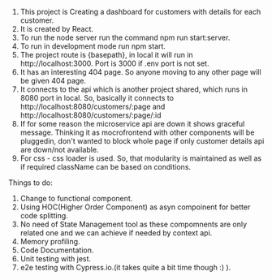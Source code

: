 1. This project is Creating a dashboard for customers with details for each customer.
2. It is created by React.
3. To run the node server run the command npm run start:server.
4. To run in development mode run npm start.
5. The project route is {basepath}, in local it will run in http://localhost:3000. Port is 3000 if .env port is not set.
6. It has an interesting 404 page. So anyone moving to any other page will be given 404 page.
7. It connects to the api which is another project shared, which runs in 8080 port in local. So, basically it connects to http://localhost:8080/customers/:page and http://localhost:8080/customers/:page/:id
8. If for some reason the microservice api are down it shows graceful message. Thinking it as mocrofrontend with other components will be pluggedin, don't wanted to block whole page if only customer details api are down/not available.
9. For css -  css loader is used. So, that modularity is maintained as well as if required className can be based on conditions.

Things to do:

1. Change to functional component.
2. Using HOC(Higher Order Component) as asyn compoinent for better code splitting.
3. No need of State Management tool as these compomnents are only related one and we can achieve if needed by context api.
4. Memory profiling.
5. Code Documentation.
6. Unit testing with jest.
7. e2e testing with Cypress.io.(it takes quite a bit time though :) ).




